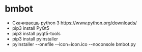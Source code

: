 # bmbot
- Скачиваешь python 3 https://www.python.org/downloads/
- pip3 install PyQt5
- pip3 install pyqt5-tools
- pip3 install pyinstaller
- pyinstaller --onefile --icon=icon.ico --noconsole bmbot.py
